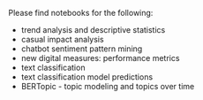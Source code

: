 Please find notebooks for the following: <br>
* trend analysis and descriptive statistics <br>
* casual impact analysis <br>
* chatbot sentiment pattern mining <br>
* new digital measures: performance metrics <br>
* text classification <br>
* text classification model predictions <br>
* BERTopic - topic modeling and topics over time <br>
